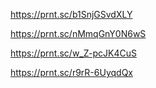 https://prnt.sc/b1SnjGSvdXLY

https://prnt.sc/nMmqGnY0N6wS

https://prnt.sc/w_Z-pcJK4CuS

https://prnt.sc/r9rR-6UyqdQx
